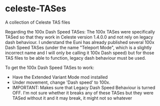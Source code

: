 # celeste-TASes
A collection of Celeste TAS files 

Regarding the 100x Dash Speed TASes:
The 100x TASes were specifically TASed so that they work in Celeste version 1.4.0.0 and not rely on legacy dash behaviour. I understand the Euni
has already published several 100x Dash Speed TASes (under the name "Teleport Mode", which is a slightly incorrect name and I will only be calling it
100x Dash speed) but for those TAS files to be able to function, legacy dash behaviour must be used.

To get the 100x Dash Speed TASes to work:
- Have the Extended Variant Mode mod installed
- Under movement, change 'Dash speed' to 100x.
- IMPORTANT: Makes sure that Legacy Dash Speed Behaviour is turned OFF. I'm not sure whether it breaks any of these TASes but they were TASed without it
and it may break, it might not so whatever
